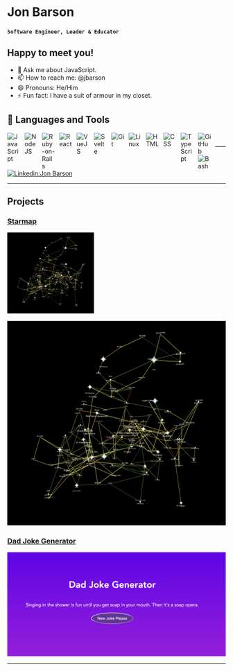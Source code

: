 # Jon Barson

**`Software Engineer, Leader & Educator`**

## Happy to meet you!

- 💬 Ask me about JavaScript.
- 📫 How to reach me: @jbarson
- 😄 Pronouns: He/Him
- ⚡ Fun fact: I have a suit of armour in my closet.

## 🧰 Languages and Tools

<img align="left" alt="JavaScript" title="hello nurse" width="30px" style="padding-right:10px;" src="https://cdn.jsdelivr.net/gh/devicons/devicon/icons/javascript/javascript-plain.svg" />
<img align="left" alt="NodeJS" width="30px" style="padding-right:10px;" src="https://cdn.jsdelivr.net/gh/devicons/devicon/icons/nodejs/nodejs-original.svg" />
<img align="left" alt="Ruby-on-Rails" width="30px" style="padding-right:10px;" src="https://cdn.jsdelivr.net/gh/devicons/devicon/icons/rails/rails-plain.svg" />  
<img align="left" alt="React" width="30px" style="padding-right:10px;" src="https://cdn.jsdelivr.net/gh/devicons/devicon/icons/react/react-original.svg" />
<img align="left" alt="VueJS" width="30px" style="padding-right:10px;" src="https://cdn.jsdelivr.net/gh/devicons/devicon/icons/vuejs/vuejs-original.svg" />
<img align="left" alt="Svelte" width="30px" style="padding-right:10px;" src="https://cdn.jsdelivr.net/gh/devicons/devicon/icons/svelte/svelte-original.svg" />
<img align="left" alt="Git" width="30px" style="padding-right:10px;" src="https://cdn.jsdelivr.net/gh/devicons/devicon/icons/git/git-original.svg" />
<img align="left" alt="Linux" width="30px" style="padding-right:10px;" src="https://cdn.jsdelivr.net/gh/devicons/devicon/icons/linux/linux-original.svg" />
<img align="left" alt="HTML" width="30px" style="padding-right:10px;" src="https://cdn.jsdelivr.net/gh/devicons/devicon/icons/html5/html5-plain.svg" />
<img align="left" alt="CSS" width="30px" style="padding-right:10px;" src="https://cdn.jsdelivr.net/gh/devicons/devicon/icons/css3/css3-plain.svg" />
<img align="left" alt="TypeScript" width="30px" style="padding-right:10px;" src="https://cdn.jsdelivr.net/gh/devicons/devicon/icons/typescript/typescript-plain.svg" />
<img align="left" alt="GitHub" width="30px" style="padding-right:10px;" src="https://cdn.jsdelivr.net/gh/devicons/devicon/icons/github/github-original.svg" />
<img align="left" alt="Bash" width="30px" style="padding-right:10px;" src="https://cdn.jsdelivr.net/gh/devicons/devicon/icons/bash/bash-original.svg" />

<br />
<hr />

[![Linkedin:Jon Barson](https://img.shields.io/badge/-jonbarson-blue?style=flat-square&logo=Linkedin&logoColor=white&link=https://www.linkedin.com/in/jon-barson/)](https://www.linkedin.com/in/jon-barson/)

<hr />

## Projects

### [Starmap](https://starmap.cuthalion.ca)

<img src="https://github.com/jbarson/jbarson/blob/main/assets/starmap.png" alt="starmap" width="200" style="align: right;" />

[![starmap](https://github.com/jbarson/jbarson/blob/main/assets/starmap.png)](https://starmap.cuthalion.ca)



### [Dad Joke Generator](https://dad-jokes-for-relay.netlify.app/)

[![Dad Joke Generator](https://github.com/jbarson/jbarson/blob/main/assets/dadjoke.png)](https://dad-jokes-for-relay.netlify.app/)

<hr />
<!-- [![Jon's GitHub stats](https://github-readme-stats.vercel.app/api?username=jbarson&show_icons=true&theme=radical)] -->